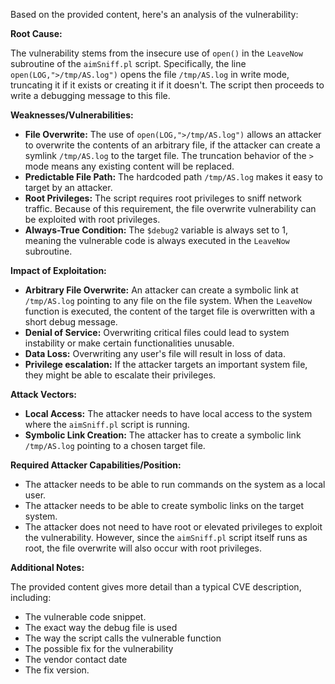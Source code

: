 Based on the provided content, here's an analysis of the vulnerability:

**Root Cause:**

The vulnerability stems from the insecure use of `open()` in the `LeaveNow` subroutine of the `aimSniff.pl` script. Specifically, the line `open(LOG,">/tmp/AS.log")` opens the file `/tmp/AS.log` in write mode, truncating it if it exists or creating it if it doesn't. The script then proceeds to write a debugging message to this file.

**Weaknesses/Vulnerabilities:**

* **File Overwrite:** The use of `open(LOG,">/tmp/AS.log")` allows an attacker to overwrite the contents of an arbitrary file, if the attacker can create a symlink `/tmp/AS.log` to the target file. The truncation behavior of the `>` mode means any existing content will be replaced.
* **Predictable File Path:** The hardcoded path `/tmp/AS.log` makes it easy to target by an attacker.
* **Root Privileges:** The script requires root privileges to sniff network traffic. Because of this requirement, the file overwrite vulnerability can be exploited with root privileges.
* **Always-True Condition:** The `$debug2` variable is always set to 1, meaning the vulnerable code is always executed in the `LeaveNow` subroutine.

**Impact of Exploitation:**

* **Arbitrary File Overwrite:** An attacker can create a symbolic link at `/tmp/AS.log` pointing to any file on the file system. When the `LeaveNow` function is executed, the content of the target file is overwritten with a short debug message.
* **Denial of Service:** Overwriting critical files could lead to system instability or make certain functionalities unusable.
* **Data Loss:** Overwriting any user's file will result in loss of data.
* **Privilege escalation:** If the attacker targets an important system file, they might be able to escalate their privileges.

**Attack Vectors:**

* **Local Access:** The attacker needs to have local access to the system where the `aimSniff.pl` script is running.
* **Symbolic Link Creation:** The attacker has to create a symbolic link `/tmp/AS.log` pointing to a chosen target file.

**Required Attacker Capabilities/Position:**

*   The attacker needs to be able to run commands on the system as a local user.
*   The attacker needs to be able to create symbolic links on the target system.
*   The attacker does not need to have root or elevated privileges to exploit the vulnerability. However, since the `aimSniff.pl` script itself runs as root, the file overwrite will also occur with root privileges.

**Additional Notes:**

The provided content gives more detail than a typical CVE description, including:
* The vulnerable code snippet.
* The exact way the debug file is used
* The way the script calls the vulnerable function
* The possible fix for the vulnerability
* The vendor contact date
* The fix version.